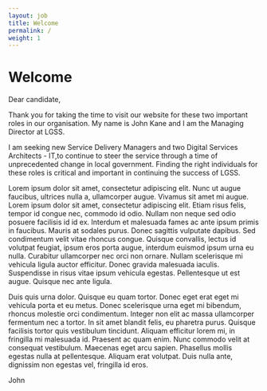```yaml
---
layout: job
title: Welcome
permalink: /
weight: 1
---
```


# Welcome

Dear candidate,

Thank you for taking the time to visit our website for these two important roles in our organisation. My name is John Kane and I am the Managing Director at LGSS.

I am seeking new Service Delivery Managers and two Digital Services Architects - IT,to continue to steer the service through a time of unprecedented change in local government. Finding the right individuals for these roles is critical and important in continuing the success of LGSS.

Lorem ipsum dolor sit amet, consectetur adipiscing elit. Nunc ut augue faucibus, ultrices nulla a, ullamcorper augue. Vivamus sit amet mi augue. Lorem ipsum dolor sit amet, consectetur adipiscing elit. Etiam risus felis, tempor id congue nec, commodo id odio. Nullam non neque sed odio posuere facilisis id id ex. Interdum et malesuada fames ac ante ipsum primis in faucibus. Mauris at sodales purus. Donec sagittis vulputate dapibus. Sed condimentum velit vitae rhoncus congue. Quisque convallis, lectus id volutpat feugiat, ipsum eros porta augue, interdum euismod ipsum urna eu nulla. Curabitur ullamcorper nec orci non ornare. Nullam scelerisque mi vehicula ligula auctor efficitur. Donec gravida malesuada iaculis. Suspendisse in risus vitae ipsum vehicula egestas. Pellentesque ut est augue. Quisque nec ante ligula.

Duis quis urna dolor. Quisque eu quam tortor. Donec eget erat eget mi vehicula porta et eu metus. Donec scelerisque urna eget mi bibendum, rhoncus molestie orci condimentum. Integer non elit ac massa ullamcorper fermentum nec a tortor. In sit amet blandit felis, eu pharetra purus. Quisque facilisis tortor quis vestibulum tincidunt. Aliquam efficitur lorem mi, in fringilla mi malesuada id. Praesent ac quam enim. Nunc commodo velit at consequat vestibulum. Maecenas eget arcu sapien. Phasellus mollis egestas nulla at pellentesque. Aliquam erat volutpat. Duis nulla ante, dignissim non egestas vel, fringilla id eros.

John